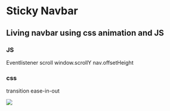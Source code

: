 # Sticky Navbar

## Living navbar using css animation and JS

### JS

Eventlistener scroll
window.scrollY
nav.offsetHeight

### css

transition ease-in-out

![](what.gif)
